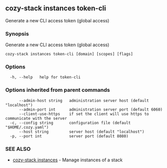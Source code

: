 ## cozy-stack instances token-cli

Generate a new CLI access token (global access)

### Synopsis

Generate a new CLI access token (global access)

```
cozy-stack instances token-cli [domain] [scopes] [flags]
```

### Options

```
  -h, --help   help for token-cli
```

### Options inherited from parent commands

```
      --admin-host string   administration server host (default "localhost")
      --admin-port int      administration server port (default 6060)
      --client-use-https    if set the client will use https to communicate with the server
  -c, --config string       configuration file (default "$HOME/.cozy.yaml")
      --host string         server host (default "localhost")
  -p, --port int            server port (default 8080)
```

### SEE ALSO

* [cozy-stack instances](cozy-stack_instances.md)	 - Manage instances of a stack

